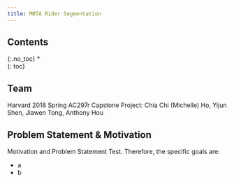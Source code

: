 ```yaml
---
title: MBTA Rider Segmentation
---
```


## Contents
{:.no_toc}
*  
{: toc}

## Team
Harvard 2018 Spring AC297r Capstone Project: Chia Chi (Michelle) Ho, Yijun Shen, Jiawen Tong, Anthony Hou

## Problem Statement & Motivation 

Motivation and Problem Statement Test. Therefore, the specific goals are:

- a
- b
